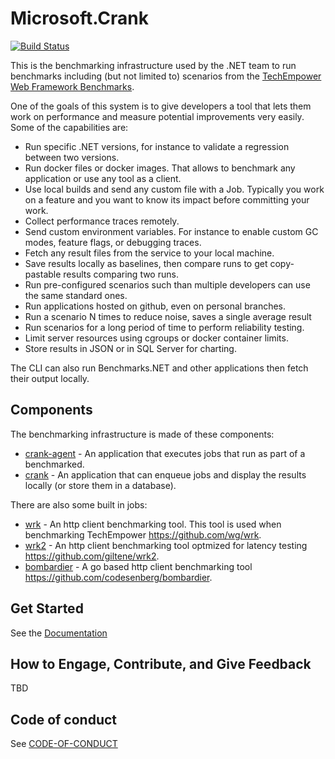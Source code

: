 # Microsoft.Crank

[![Build Status](https://dnceng.visualstudio.com/public/_apis/build/status/dotnet/crank/dotnet-crank-ci-public?branchName=master)](https://dnceng.visualstudio.com/public/_build/latest?definitionId=848&branchName=master)

This is the benchmarking infrastructure used by the .NET team to run benchmarks including (but not limited to) scenarios from the [TechEmpower Web Framework Benchmarks](https://www.techempower.com/benchmarks/).

One of the goals of this system is to give developers a tool that lets them work on performance and measure potential improvements very easily. Some of the capabilities are:
- Run specific .NET versions, for instance to validate a regression between two versions.
- Run docker files or docker images. That allows to benchmark any application or use any tool as a client.
- Use local builds and send any custom file with a Job. Typically you work on a feature and you want to know its impact before committing your work. 
- Collect performance traces remotely.
- Send custom environment variables. For instance to enable custom GC modes, feature flags, or debugging traces.
- Fetch any result files from the service to your local machine. 
- Save results locally as baselines, then compare runs to get copy-pastable results comparing two runs.
- Run pre-configured scenarios such than multiple developers can use the same standard ones.
- Run applications hosted on github, even on personal branches.
- Run a scenario N times to reduce noise, saves a single average result
- Run scenarios for a long period of time to perform reliability testing.
- Limit server resources using cgroups or docker container limits.
- Store results in JSON or in SQL Server for charting.

The CLI can also run Benchmarks.NET and other applications then fetch their output locally.

## Components

The benchmarking infrastructure is made of these components:
- [crank-agent](src/Microsoft.Crank.Agent) - An application that executes jobs that run as part of a benchmarked.
- [crank](src/Microsoft.Crank.Controller) - An application that can enqueue jobs and display the results locally (or store them in a database).

There are also some built in jobs:
- [wrk](src/Microsoft.Crank.Jobs.Wrk) - An http client benchmarking tool. This tool is used when benchmarking TechEmpower https://github.com/wg/wrk.
- [wrk2](src/Microsoft.Crank.Jobs.Wrk2) - An http client benchmarking tool optmized for latency testing https://github.com/giltene/wrk2.
- [bombardier](Microsoft.Crank.Jobs.Bombardier) - A go based http client benchmarking tool https://github.com/codesenberg/bombardier.

## Get Started

See the [Documentation](docs)

## How to Engage, Contribute, and Give Feedback

TBD

## Code of conduct

See [CODE-OF-CONDUCT](./CODE-OF-CONDUCT.md)
